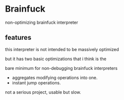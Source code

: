 # Brainfuck
non-optimizing brainfuck interpreter

## features
this interpreter is not intended to be massively optimized

but it has two basic optimizations that i think is the

bare minimum for non-debugging brainfuck interpreters

- aggregates modifying operations into one.
- instant jump operations.

not a serious project, usable but slow.